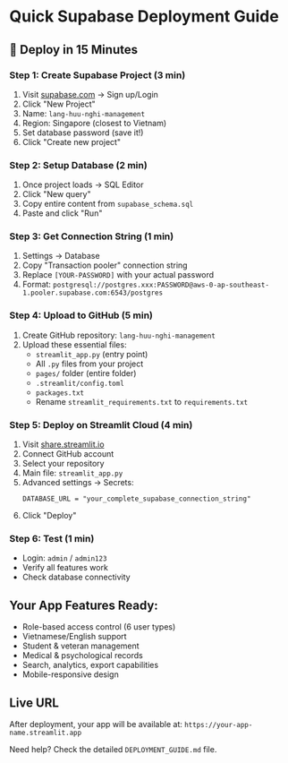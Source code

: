 # Quick Supabase Deployment Guide

## 🚀 Deploy in 15 Minutes

### Step 1: Create Supabase Project (3 min)
1. Visit [supabase.com](https://supabase.com) → Sign up/Login
2. Click "New Project"
3. Name: `lang-huu-nghi-management`
4. Region: Singapore (closest to Vietnam)
5. Set database password (save it!)
6. Click "Create new project"

### Step 2: Setup Database (2 min)
1. Once project loads → SQL Editor
2. Click "New query"
3. Copy entire content from `supabase_schema.sql`
4. Paste and click "Run"

### Step 3: Get Connection String (1 min)
1. Settings → Database
2. Copy "Transaction pooler" connection string
3. Replace `[YOUR-PASSWORD]` with your actual password
4. Format: `postgresql://postgres.xxx:PASSWORD@aws-0-ap-southeast-1.pooler.supabase.com:6543/postgres`

### Step 4: Upload to GitHub (5 min)
1. Create GitHub repository: `lang-huu-nghi-management`
2. Upload these essential files:
   - `streamlit_app.py` (entry point)
   - All `.py` files from your project
   - `pages/` folder (entire folder)
   - `.streamlit/config.toml`
   - `packages.txt`
   - Rename `streamlit_requirements.txt` to `requirements.txt`

### Step 5: Deploy on Streamlit Cloud (4 min)
1. Visit [share.streamlit.io](https://share.streamlit.io)
2. Connect GitHub account
3. Select your repository
4. Main file: `streamlit_app.py`
5. Advanced settings → Secrets:
   ```
   DATABASE_URL = "your_complete_supabase_connection_string"
   ```
6. Click "Deploy"

### Step 6: Test (1 min)
- Login: `admin` / `admin123`
- Verify all features work
- Check database connectivity

## Your App Features Ready:
- Role-based access control (6 user types)
- Vietnamese/English support
- Student & veteran management
- Medical & psychological records
- Search, analytics, export capabilities
- Mobile-responsive design

## Live URL
After deployment, your app will be available at:
`https://your-app-name.streamlit.app`

Need help? Check the detailed `DEPLOYMENT_GUIDE.md` file.